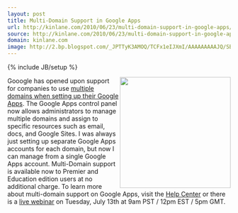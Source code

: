 ```yaml
---
layout: post
title: Multi-Domain Support in Google Apps
url: http://kinlane.com/2010/06/23/multi-domain-support-in-google-apps/
source: http://kinlane.com/2010/06/23/multi-domain-support-in-google-apps/
domain: kinlane.com
image: http://2.bp.blogspot.com/_JPTTyK3AMOQ/TCFx1eIJXmI/AAAAAAAAAJQ/SB-QTcN-mDk/Picture+9.png
---
```

{% include JB/setup %}<p><!DOCTYPE html PUBLIC "-//W3C//DTD XHTML 1.0 Transitional//EN"
    "http://www.w3.org/TR/xhtml1/DTD/xhtml1-transitional.dtd">
<html xmlns="http://www.w3.org/1999/xhtml">
  <head>
    <title></title>
  </head>
  <body>
    <img class="alignnone" style="padding: 20ppx;" title="Google Apps Multi Domain" src="http://2.bp.blogspot.com/_JPTTyK3AMOQ/TCFx1eIJXmI/AAAAAAAAAJQ/SB-QTcN-mDk/Picture+9.png" alt="" width="250"
    align="right" />Gooogle has opened upon support for companies to use <a href="http://googleenterprise.blogspot.com/2010/06/introducing-multi-domain-support-in.html">multiple domains when setting
    up their Google Apps</a>. The Google Apps control panel now allows administrators to manage multiple domains and assign to specific resources such as email, docs, and Google Sites. I was always
    just setting up separate Google Apps accounts for each domain, but now I can manage from a single Google Apps account. Multi-Domain support is available now to Premier and Education edition users
    at no additional charge. To learn more about multi-domain support on Google Apps, visit the <a href=
    "http://www.google.com/url?q=http%3A%2F%2Fwww.google.com%2Fsupport%2Fa%2Fbin%2Fanswer.py%3Fanswer%3D182452">Help Center</a> or there is a <a href=
    "http://www.google.com/url?q=https%3A%2F%2Fgoogleonline.webex.com%2Fgoogleonline%2Fonstage%2Fg.php%3Ft%3Da%26d%3D576242793%26SourceID%3D330%2520&amp;sa=D&amp;sntz=1&amp;usg=AFQjCNF1baDz5lCoXTEOVM-LZ4nAMJ5c3A">
    live webinar</a> on Tuesday, July 13th at 9am PST / 12pm EST / 5pm GMT.
  </body>
</html></p>
